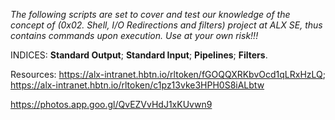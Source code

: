 *The following scripts are set to cover and test our knowledge of the concept of (0x02. Shell, I/O Redirections and filters) project at ALX SE, thus contains commands upon execution. Use at your own risk!!!*

INDICES:
**Standard Output**;
**Standard Input**;
**Pipelines**;
**Filters**.

Resources:
https://alx-intranet.hbtn.io/rltoken/fGOQQXRKbvOcd1qLRxHzLQ;
https://alx-intranet.hbtn.io/rltoken/c1pz13vke3HPH0S8iALbtw



https://photos.app.goo.gl/QvEZVvHdJ1xKUvwn9


